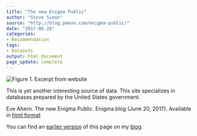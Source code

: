 ```yaml
---
title: "The new Enigma Public"
author: "Steve Simon"
source: "http://blog.pmean.com/enigma-public/"
date: "2017-06-26"
categories:
- Recommendation
tags:
- Datasets
output: html_document
page_update: complete
---
```


![Figure 1. Excerpt from website](http://www.pmean.com/new-images/17/enigma-public01.png)

<div class="notes">

This is yet another interesting source of data. This site specializes in databases prepared by the United States government.

Eve Ahern. The new Enigma Public. Enigma blog (June 20, 2017). Available in [html format][ahe1]

You can find an [earlier version][sim1] of this page on my [blog][sim2].

[sim1]: http://blog.pmean.com/enigma-public/
[sim2]: http://blog.pmean.com

[ahe1]: https://www.enigma.com/blog/the-new-enigma-public

</div>
